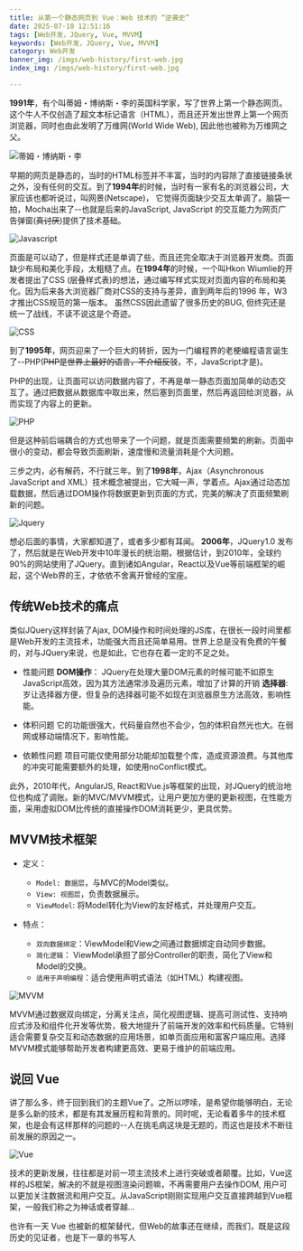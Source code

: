 ```yaml
---
title: 从第一个静态网页到 Vue：Web 技术的 “逆袭史”
date: 2025-07-10 12:51:16
tags: [Web开发，JQuery, Vue, MVVM]
keywords: [Web开发，JQuery, Vue, MVVM]
category: Web开发
banner_img: /imgs/web-history/first-web.jpg
index_img: /imgs/web-history/first-web.jpg

---
```


**1991年**，有个叫蒂姆・博纳斯・李的英国科学家，写了世界上第一个静态网页。这个牛人不仅创造了超文本标记语言（HTML），而且还开发出世界上第一个网页浏览器，同时也由此发明了万维网(World Wide Web), 因此他也被称为万维网之父。

![蒂姆・博纳斯・李](https://www.jvxiao.cn/imgs/web-history/TIM.png)

早期的网页是静态的，当时的HTML标签并不丰富，当时的内容除了直接链接条状之外，没有任何的交互。到了**1994年**的时候，当时有一家有名的浏览器公司，大家应该也都听说过，叫网景(Netscape)， 它觉得页面缺少交互太单调了。脑袋一拍，Mocha出来了--也就是后来的JavaScript, JavaScript 的交互能力为网页广告弹窗(~~真讨厌~~)提供了技术基础。

![Javascript](https://www.jvxiao.cn/imgs/web-history/Javascript.png)

页面是可以动了，但是样式还是单调了些，而且还完全取决于浏览器开发商。页面缺少布局和美化手段，太粗糙了点。在**1994年**的时候，一个叫Hkon Wiumlie的开发者提出了CSS (层叠样式表)的想法，通过编写样式实现对页面内容的布局和美化。因为后来各大浏览器厂商对CSS的支持与差异，直到两年后的1996 年，W3才推出CSS规范的第一版本。 虽然CSS因此遗留了很多历史的BUG, 但终究还是统一了战线，不读不说这是个奇迹。

![CSS](https://www.jvxiao.cn/imgs/web-history/CSS.png)

到了**1995年**，网页迎来了一个巨大的转折，因为一门编程界的老梗编程语言诞生了--PHP(~~PHP是世界上最好的语言，不介绍反驳~~，不，JavaScript才是)。

PHP的出现，让页面可以访问数据内容了，不再是单一静态页面加简单的动态交互了。通过把数据从数据库中取出来，然后塞到页面里，然后再返回给浏览器，从而实现了内容上的更新。

![PHP](https://www.jvxiao.cn/imgs/web-history/PHP.png)

但是这种前后端耦合的方式也带来了一个问题，就是页面需要频繁的刷新。页面中很小的变动，都会导致页面刷新，速度慢和流量消耗是个大问题。

三步之内，必有解药，不行就三年。到了**1998年**，Ajax（Asynchronous JavaScript and XML）技术概念被提出，它大喊一声，学着点。Ajax通过动态加载数据，然后通过DOM操作将数据更新到页面的方式，完美的解决了页面频繁刷新的问题。

![Jquery](https://www.jvxiao.cn/imgs/web-history/Jquery.png)

想必后面的事情，大家都知道了，或者多少都有耳闻。 **2006年**，JQuery1.0 发布了，然后就是在Web开发中10年漫长的统治期，根据估计，到2010年，全球约90%的网站使用了JQuery。直到诸如Angular，React以及Vue等前端框架的崛起，这个Web界的王，才依依不舍离开曾经的宝座。

## 传统Web技术的痛点

类似JQuery这样封装了Ajax, DOM操作和时间处理的JS库，在很长一段时间里都是Web开发的主流技术，功能强大而且还简单易用。世界上总是没有免费的午餐的，对与JQuery来说，也是如此，它也存在着一定的不足之处。

  - 性能问题
    **DOM操作**： JQuery在处理大量DOM元素的时候可能不如原生JavaScript高效，因为其方法通常涉及遍历元素，增加了计算的开销
    **选择器**: 岁让选择器方便，但复杂的选择器可能不如现在浏览器原生方法高效，影响性能。

  - 体积问题
    它的功能很强大，代码量自然也不会少，包的体积自然光也大。在弱网或移动端情况下，影响性能。

  - 依赖性问题
   项目可能仅使用部分功能却加载整个库，造成资源浪费。与其他库的冲突可能需要额外的处理，如使用noConflict模式。

此外，2010年代，AngularJS, React和Vue.js等框架的出现，对JQuery的统治地位也构成了调账。新的MVC/MVVM模式，让用户更加方便的更新视图，在性能方面，采用虚拟DOM比传统的直接操作DOM消耗更少，更具优势。

## MVVM技术框架

- 定义：
  - `Model: 数据层`，与MVC的Model类似。
  - `View: 视图层`，负责数据展示。
  - `ViewModel`: 将Model转化为View的友好格式，并处理用户交互。

- 特点：
  - `双向数据绑定`：ViewModel和View之间通过数据绑定自动同步数据。
  - `简化逻辑`： ViewModel承担了部分Controller的职责，简化了View和Model的交换。
  - `适用于声明编程`：适合使用声明式语法（如HTML）构建视图。

![MVVM](https://www.jvxiao.cn/imgs/web-history/mvvm.jpg)

MVVM通过数据双向绑定，分离关注点，简化视图逻辑、提高可测试性、支持响应式涉及和组件化开发等优势，极大地提升了前端开发的效率和代码质量。它特别适合需要复杂交互和动态数据的应用场景，如单页面应用和富客户端应用。选择MVVM模式能够帮助开发者构建更高效、更易于维护的前端应用。

## 说回 Vue


讲了那么多，终于回到我们的主题Vue了。之所以啰嗦，是希望你能够明白，无论是多么新的技术，都是有其发展历程和背景的。同时呢，无论看着多牛的技术框架，也是会有这样那样的问题的--人在挑毛病这块是无题的，而这也是技术不断往前发展的原因之一。

![Vue](https://www.jvxiao.cn/imgs/web-history/Vue.png)

技术的更新发展，往往都是对前一项主流技术上进行突破或者颠覆。比如，Vue这样的JS框架，解决的不就是视图渲染问题嘛，不再需要用户去操作DOM, 用户可以更加关注数据流和用户交互。从JavaScript刚刚实现用户交互直接跨越到Vue框架，一般我们称之为神话或者穿越...

也许有一天 Vue 也被新的框架替代，但Web的故事还在继续，而我们，既是这段历史的见证者，也是下一章的书写人
